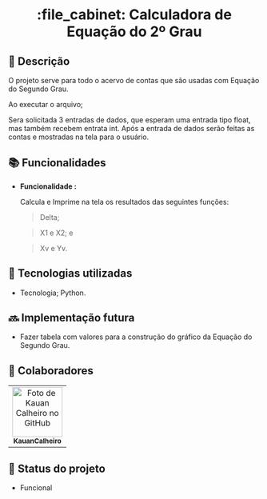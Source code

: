 <h1 align="center">:file_cabinet: Calculadora de Equação do 2º Grau</h1>

## :memo: Descrição
<p>O projeto serve para todo o acervo de contas que são usadas com Equação do Segundo Grau.</p>
<p>Ao executar o arquivo;</p>
<p>Sera solicitada 3 entradas de dados, que esperam uma entrada tipo float, mas também recebem entrata int. Após a entrada de dados serão feitas as contas e mostradas na tela para o usuário.</p>

## :books: Funcionalidades
* <b>Funcionalidade :</b>
    <p>Calcula e Imprime na tela os resultados das seguintes funções:</p>
    <blockquote>Delta;</blockquote>
    <blockquote>X1 e X2; e</blockquote>
    <blockquote>Xv e Yv.</blockquote>

## :wrench: Tecnologias utilizadas
* Tecnologia; Python.

## :soon: Implementação futura
* Fazer tabela com valores para a construção do gráfico da Equação do Segundo Grau.

## :handshake: Colaboradores
<table>
  <tr>
    <td align="center">
      <a href="http://github.com/KauanCalheiro">
        <img src="https://avatars.githubusercontent.com/u/110562396?v=4" width="100px;" alt="Foto de Kauan Calheiro no GitHub"/><br>
        <sub>
          <b>KauanCalheiro</b>
        </sub>
      </a>
    </td>
  </tr>
</table>

## :dart: Status do projeto
* Funcional 
